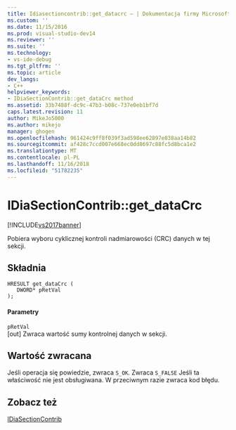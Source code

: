 ```yaml
---
title: Idiasectioncontrib::get_datacrc — | Dokumentacja firmy Microsoft
ms.custom: ''
ms.date: 11/15/2016
ms.prod: visual-studio-dev14
ms.reviewer: ''
ms.suite: ''
ms.technology:
- vs-ide-debug
ms.tgt_pltfrm: ''
ms.topic: article
dev_langs:
- C++
helpviewer_keywords:
- IDiaSectionContrib::get_dataCrc method
ms.assetid: 33b7488f-dc9c-47b3-b08c-737e0eb1bf7d
caps.latest.revision: 11
author: MikeJo5000
ms.author: mikejo
manager: ghogen
ms.openlocfilehash: 961424c9ff8f039f3ad598ee62897e038aa14b82
ms.sourcegitcommit: af428c7ccd007e668ec0dd8697c88fc5d8bca1e2
ms.translationtype: MT
ms.contentlocale: pl-PL
ms.lasthandoff: 11/16/2018
ms.locfileid: "51782235"
---
```

# <a name="idiasectioncontribgetdatacrc"></a>IDiaSectionContrib::get_dataCrc
[!INCLUDE[vs2017banner](../../includes/vs2017banner.md)]

Pobiera wyboru cyklicznej kontroli nadmiarowości (CRC) danych w tej sekcji.  
  
## <a name="syntax"></a>Składnia  
  
```cpp#  
HRESULT get_dataCrc (   
   DWORD* pRetVal  
);  
```  
  
#### <a name="parameters"></a>Parametry  
 `pRetVal`  
 [out] Zwraca wartość sumy kontrolnej danych w sekcji.  
  
## <a name="return-value"></a>Wartość zwracana  
 Jeśli operacja się powiedzie, zwraca `S_OK`. Zwraca `S_FALSE` Jeśli ta właściwość nie jest obsługiwana. W przeciwnym razie zwraca kod błędu.  
  
## <a name="see-also"></a>Zobacz też  
 [IDiaSectionContrib](../../debugger/debug-interface-access/idiasectioncontrib.md)



